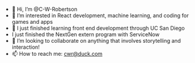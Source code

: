 - 👋 Hi, I’m @C-W-Robertson
- 👀 I’m interested in React development, machine learning, and coding for games and apps
- 🌱 I just finished learning front end development through UC San Diego
- I just finished the NextGen extern program with ServiceNow
- 💞️ I’m looking to collaborate on anything that involves storytelling and interaction!
- 📫 How to reach me: cwr@duck.com

<!---
C-W-Robertson/C-W-Robertson is a ✨ special ✨ repository because its `README.md` (this file) appears on your GitHub profile.
You can click the Preview link to take a look at your changes.
--->
